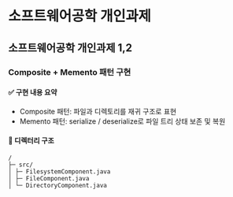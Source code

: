 # 소프트웨어공학 개인과제

## 소프트웨어공학 개인과제 1,2

### Composite + Memento 패턴 구현

#### ✅ 구현 내용 요약

- Composite 패턴: 파일과 디렉토리를 재귀 구조로 표현
- Memento 패턴: serialize / deserialize로 파일 트리 상태 보존 및 복원

#### 📁 디렉터리 구조
```
/
├─ src/
│ ├─ FilesystemComponent.java
│ ├─ FileComponent.java
│ └─ DirectoryComponent.java
```
